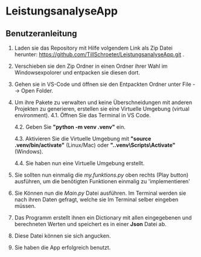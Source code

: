 # LeistungsanalyseApp

## Benutzeranleitung
1. Laden sie das Repository mit Hilfe volgendem Link als Zip Datei herunter: https://github.com/TillSchroeter/LeistungsanalyseApp.git .
2. Verschieben sie den Zip Ordner in einen Ordner ihrer Wahl im Windowsexpolorer und entpacken sie diesen dort.
3. Gehen sie in VS-Code und öffnen sie den Entpackten Ordner unter File --> Open Folder.
4. Um ihre Pakete zu verwalten und keine Überschneidungen mit anderen Projekten zu generieren, erstellen sie eine Virtuelle Umgebung (virtual environment).
   4.1. Öffnen Sie das Terminal in VS Code.
   
   4.2. Geben Sie **"python -m venv .venv"** ein.
   
   4.3. Aktivieren Sie die Virtuelle Umgebung mit **"source .venv/bin/activate"** (Linux/Mac) oder **".\.venv\Scripts\Activate"** (Windows).
   
   4.4. Sie haben nun eine Virtuelle Umgebung erstellt.
   
6. Sie sollten nun einmalig die _my.funktions.py_ oben rechts (Play button) ausführen, um die benötigten Funktionen einmalig zu 'implementieren'
7. Sie Können nun die _Main.py_ Datei ausführen. Im Terminal werden sie nach ihren Daten gefragt, welche sie Im Terminal selber eingeben müssen.
8. Das Programm erstellt ihnen ein Dictionary mit allen eingegebenen und berechneten Werten und speichert es in einer **Json** Datei ab.
9. Diese Datei können sie sich angucken.
10. Sie haben die App erfolgreich benutzt.
